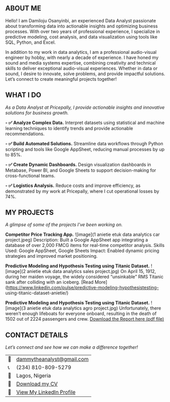 <!--Section 1: Introduce yourself -->
## ABOUT ME
Hello! I am Damiloju Osanyinbi, an experienced Data Analyst passionate about transforming data into actionable insights and optimizing business processes. With over two years of professional experience, I specialize in predictive modeling, cost analysis, and data visualization using tools like SQL, Python, and Excel.

In addition to my work in data analytics, I am a professional audio-visual engineer by hobby, with nearly a decade of experience. I have honed my sound and media systems expertise, combining creativity and technical skills to deliver exceptional audio-visual experiences. Whether in data or sound, I desire to innovate, solve problems, and provide impactful solutions. Let’s connect to create meaningful projects together!
<!--Mention your top/relevant skills here - core and soft skills-->
## WHAT I DO
*As a Data Analyst at Pricepally, I provide actionable insights and innovative solutions for business growth.*

**- ✅ Analyze Complex Data.**
Interpret datasets using statistical and machine learning techniques to identify trends and provide actionable recommendations.

**- ✅ Build Automated Solutions.**
Streamline data workflows through Python scripting and tools like Google AppSheet, reducing manual processes by up to 85%.

**- ✅ Create Dynamic Dashboards.**
Design visualization dashboards in Metabase, Power BI, and Google Sheets to support decision-making for cross-functional teams.

**- ✅ Logistics Analysis.**
Reduce costs and improve efficiency, as demonstrated by my work at Pricepally, where I cut operational losses by 74%.
<!--Section 2: List 3-4 key projects-->
## MY PROJECTS
*A glimpse of some of the projects I've been working on.*

**Competitor Price Tracking App.**
![image](1 anietie etuk data analytics car project.jpeg)
Description: Built a Google AppSheet app integrating a database of over 2,000 FMCG items for real-time competitor analysis.
Skills Used: Google AppSheet, Google Sheets
Impact: Enabled dynamic pricing strategies and improved market positioning.

**Predictive Modeling and Hypothesis Testing using Titanic Dataset.**
![image](2 anietie etuk data analytics sales project.jpg)
On April 15, 1912, during her maiden voyage, the widely considered
“unsinkable” RMS Titanic sank after colliding with an iceberg.
[Read More](https://www.linkedin.com/pulse/predictive-modeling-hypothesistesting-
using-titanic-dataset-anietie/)

**Predictive Modeling and Hypothesis Testing using Titanic Dataset.**
![image](3 anietie etuk data analytics agro project.jpg)
Unfortunately, there weren’t enough lifeboats for everyone onboard, resulting
in the death of 1502 out of 2224 passengers and crew.
<a href="17 How to Present Data to Executives by Anietie Etuk.pdf">Download
the Report here (pdf file)</a>
## CONTACT DETAILS
*Let’s connect and see how we can make a difference together!*
<table>
<tbody>
<tr>
<td>📧</td>
<td><a
href="mailto:dammytheanalyst@gmail.com">dammytheanalyst@gmail.com</a></td>
</tr>
<tr>
<td>📞</td>
<td>(234) 810-809-5279</td>
</tr>
<tr>
<td>📌</td>
<td>Lagos, Nigeria</td>
</tr>
<tr>
<td>📂</td>
<td><a
href="https://etuk123456.github.io/portfolio1/docs/Profile.pdf">Download my
CV</a></td>
</tr>
<tr>
<td>🔗</td>
<td><a href="https://linkedin.com/in/osanyinbidamiloju">View My LinkedIn Profile</a></td>
</tr>
